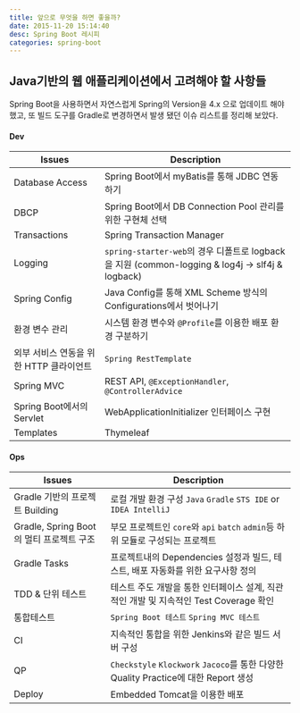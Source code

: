 ```yaml
---
title: 앞으로 무엇을 하면 좋을까?
date: 2015-11-20 15:14:40
desc: Spring Boot 레시피
categories: spring-boot
---
```



## Java기반의 웹 애플리케이션에서 고려해야 할 사항들

Spring Boot을 사용하면서 자연스럽게 Spring의 Version을 4.x 으로 업데이트 해야했고, 또 빌드 도구를 Gradle로 변경하면서 발생 됐던 이슈 리스트를 정리해 보았다.

#### Dev

Issues | Description
--|--
Database Access | Spring Boot에서 myBatis를 통해 JDBC 연동하기
DBCP | Spring Boot에서 DB Connection Pool 관리를 위한 구현체 선택
Transactions |Spring Transaction Manager
Logging	| `spring-starter-web`의 경우 디폴트로 logback을 지원 (common-logging & log4j -> slf4j & logback)
Spring Config | Java Config를 통해 XML Scheme 방식의 Configurations에서 벗어나기
환경 변수 관리 | 시스템 환경 변수와 `@Profile`를 이용한 배포 환경 구분하기
외부 서비스 연동을 위한 HTTP 클라이언트 | `Spring RestTemplate`	
Spring MVC | REST API, `@ExceptionHandler`, `@ControllerAdvice`	
Spring Boot에서의 Servlet | WebApplicationInitializer 인터페이스 구현
Templates | Thymeleaf

#### Ops

Issues | Description
--|--
Gradle 기반의 프로젝트 Building | 로컬 개발 환경 구성 `Java` `Gradle` `STS IDE` or `IDEA IntelliJ` 
Gradle, Spring Boot의 멀티 프로젝트 구조 | 부모 프로젝트인 `core`와 `api` `batch` `admin`등 하위 모듈로 구성되는 프로젝트
Gradle Tasks | 프로젝트내의 Dependencies 설정과 빌드, 테스트, 배포 자동화를 위한 요구사항 정의
TDD & 단위 테스트 | 테스트 주도 개발을 통한 인터페이스 설계, 직관적인 개발 및 지속적인 Test Coverage 확인
통합테스트 | `Spring Boot 테스트` `Spring MVC 테스트`
CI | 지속적인 통합을 위한 Jenkins와 같은 빌드 서버 구성
QP | `Checkstyle` `Klockwork` `Jacoco`를 통한 다양한 Quality Practice에 대한 Report 생성
Deploy | Embedded Tomcat을 이용한 배포


